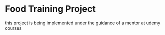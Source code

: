 # Food Training Project
this project is being implemented under the guidance of a mentor at udemy courses
